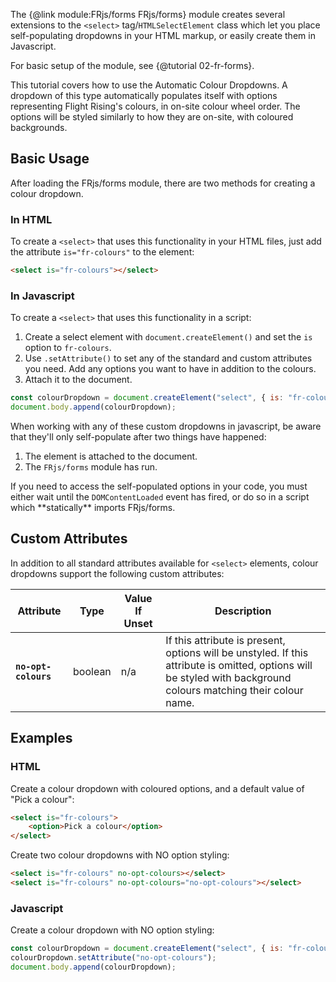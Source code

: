 
The {@link module:FRjs/forms FRjs/forms} module creates several extensions to the `<select>` tag/`HTMLSelectElement` class which let you place self-populating dropdowns in your HTML markup, or easily create them in Javascript.

For basic setup of the module, see {@tutorial 02-fr-forms}.

This tutorial covers how to use the Automatic Colour Dropdowns. A dropdown of this type automatically populates itself with options representing Flight Rising's colours, in on-site colour wheel order. The options will be styled similarly to how they are on-site, with coloured backgrounds.

## Basic Usage

After loading the FRjs/forms module, there are two methods for creating a colour dropdown.

### In HTML

To create a `<select>` that uses this functionality in your HTML files, just add the attribute `is="fr-colours"` to the element:
```html
<select is="fr-colours"></select>
```

### In Javascript

To create a `<select>` that uses this functionality in a script:
1. Create a select element with `document.createElement()` and set the `is` option to `fr-colours`.
2. Use `.setAttribute()` to set any of the standard and custom attributes you need. Add any options you want to have in addition to the colours.
3. Attach it to the document.

```js
const colourDropdown = document.createElement("select", { is: "fr-colours" });
document.body.append(colourDropdown);
```
<div class="note">
<p>When working with any of these custom dropdowns in javascript, be aware that they'll only self-populate after two things have happened:</p>
<ol>
    <li>The element is attached to the document.</li>
    <li>The <code>FRjs/forms</code> module has run.</li>
</ol>
<p>If you need to access the self-populated options in your code, you must either wait until the <code>DOMContentLoaded</code> event has fired, or do so in a script which **statically** imports FRjs/forms.</p>
</div>

## Custom Attributes

In addition to all standard attributes available for `<select>` elements, colour dropdowns support the following custom attributes:

| Attribute            | Type    | Value If Unset | Description     |
|----------------------|---------|----------------|-----------------|
| **`no-opt-colours`** | boolean | n/a            | If this attribute is present, options will be unstyled. If this attribute is omitted, options will be styled with background colours matching their colour name. |

## Examples

### HTML

Create a colour dropdown with coloured options, and a default value of "Pick a colour":
```html
<select is="fr-colours">
	<option>Pick a colour</option>
</select>
```

Create two colour dropdowns with NO option styling:
```html
<select is="fr-colours" no-opt-colours></select>
<select is="fr-colours" no-opt-colours="no-opt-colours"></select>
```

### Javascript

Create a colour dropdown with NO option styling:
```js
const colourDropdown = document.createElement("select", { is: "fr-colours" });
colourDropdown.setAttribute("no-opt-colours");
document.body.append(colourDropdown);
```
